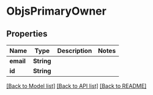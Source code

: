 # ObjsPrimaryOwner

## Properties

Name | Type | Description | Notes
------------ | ------------- | ------------- | -------------
**email** | **String** |  | 
**id** | **String** |  | 

[[Back to Model list]](../README.md#documentation-for-models) [[Back to API list]](../README.md#documentation-for-api-endpoints) [[Back to README]](../README.md)


